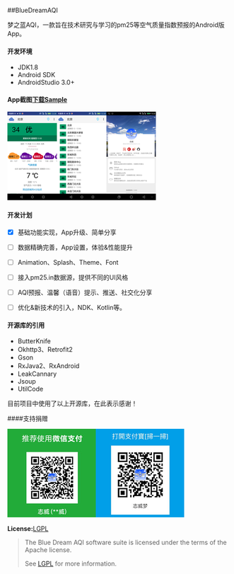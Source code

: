 ##BlueDreamAQI

梦之蓝AQI，一款旨在技术研究与学习的pm25等空气质量指数预报的Android版App。

#### 开发环境

- JDK1.8
- Android SDK
- AndroidStudio 3.0+

#### App截图[下载Sample](./app/release/app-release.apk)

![北京AQI图1](/images/img_aqi_beijing.png)![北京AQI图2](./images/img_aqi_beijing_nearby.png)![关于开发者](./images/img_aqi_about.png)

#### 开发计划

- [x] 基础功能实现，App升级、简单分享

- [ ] 数据精确完善，App设置，体验&性能提升
- [ ] Animation、Splash、Theme、Font
- [ ] 接入pm25.in数据源，提供不同的UI风格
- [ ] AQI预报、温馨（语音）提示、推送、社交化分享
- [ ] 优化&新技术的引入，NDK、Kotlin等。

#### 开源库的引用

- ButterKnife
- Okhttp3、Retrofit2
- Gson
- RxJava2、RxAndroid
- LeakCannary
- Jsoup
- UtilCode

目前项目中使用了以上开源库，在此表示感谢！

####支持捐赠

![微信支持](./images/img_wechat_pay.png)![阿里支持](./images/img_alipay.png)

**License:**[LGPL](./LICENSE,"开源协议")

> The Blue Dream AQI software suite is licensed under the terms of the Apache license.
>
> See [LGPL](./LICENSE,"开源协议") for more information.